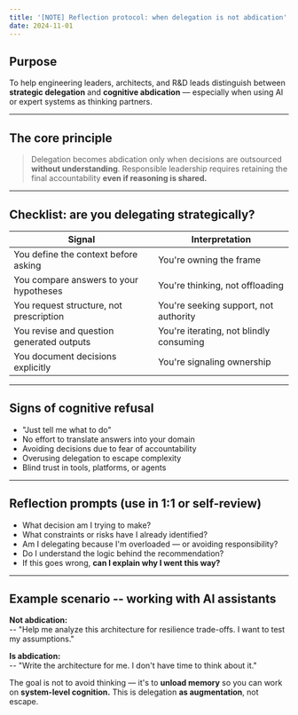 ```yaml
---
title: '[NOTE] Reflection protocol: when delegation is not abdication'
date: 2024-11-01
---
```


## Purpose

To help engineering leaders, architects, and R&D leads distinguish between **strategic delegation** and **cognitive abdication** — especially when using AI or expert systems as thinking partners.

---

## The core principle

> Delegation becomes abdication only when decisions are outsourced **without understanding**.
> Responsible leadership requires retaining the final accountability **even if reasoning is shared.**

---

## Checklist: are you delegating strategically?

| Signal                                    | Interpretation                                 |
|-------------------------------------------|------------------------------------------------|
| You define the context before asking      | You're owning the frame                     |
| You compare answers to your hypotheses    | You're thinking, not offloading             |
| You request structure, not prescription   | You're seeking support, not authority       |
| You revise and question generated outputs | You're iterating, not blindly consuming     |
| You document decisions explicitly         | You're signaling ownership                  |

---

## Signs of cognitive refusal

- "Just tell me what to do"
- No effort to translate answers into your domain
- Avoiding decisions due to fear of accountability
- Overusing delegation to escape complexity
- Blind trust in tools, platforms, or agents

---

## Reflection prompts (use in 1:1 or self-review)

- What decision am I trying to make?
- What constraints or risks have I already identified?
- Am I delegating because I'm overloaded — or avoiding responsibility?
- Do I understand the logic behind the recommendation?
- If this goes wrong, **can I explain why I went this way?**

---

## Example scenario -- working with AI assistants

**Not abdication:**  
-- "Help me analyze this architecture for resilience trade-offs. I want to test my assumptions."

**Is abdication:**  
-- "Write the architecture for me. I don't have time to think about it."

The goal is not to avoid thinking — it's to **unload memory** so you can work on **system-level cognition.**
This is delegation **as augmentation**, not escape.


